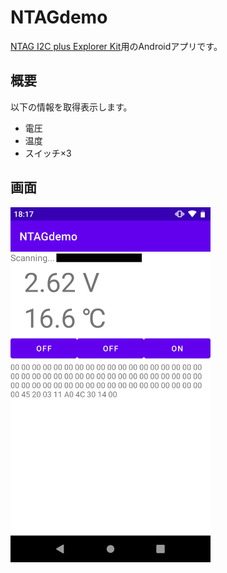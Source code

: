 
# NTAGdemo

[NTAG I2C plus Explorer Kit](https://www.nxp.jp/products/rfid-nfc/nfc-hf/connected-nfc-tags/ntag-ic-iplus-i-explorer-kit:OM5569-NT322E)用のAndroidアプリです。


## 概要

以下の情報を取得表示します。

- 電圧
- 温度
- スイッチ×3


## 画面

<img src="./doc/images/screenshot.png" width="320">
